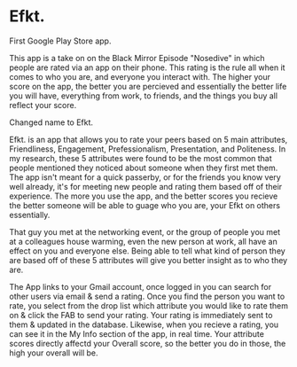 # Efkt.
First Google Play Store app.


This app is a take on on the Black Mirror Episode "Nosedive" in which people are rated via an app on their phone. This rating is the rule all when it comes to who you are, and everyone you interact with. The higher your score on the app, the better you are percieved and essentially the better life you will have, everything from work, to friends, and the things you buy all reflect your score.


Changed name to Efkt.

Efkt. is an app that allows you to rate your peers based on 5 main attributes, Friendliness, Engagement, Prefessionalism, Presentation, and Politeness. In my research, these 5 attributes were found to be the most common that people mentioned they noticed about someone when they first met them. The app isn't meant for a quick passerby, or for the friends you know very well already, it's for meeting new people and rating them based off of their experience. The more you use the app, and the better scores you recieve the better someone will be able to guage who you are, your Efkt on others essentially.

That guy you met at the networking event, or the group of people you met at a colleagues house warming, even the new person at work, all have an effect on you and everyone else. Being able to tell what kind of person they are based off of these 5 attributes will give you better insight as to who they are. 

The App links to your Gmail account, once logged in you can search for other users via email & send a rating. Once you find the person you want to rate, you select from the drop list which attribute you would like to rate them on & click the FAB to send your rating. Your rating is immediately sent to them & updated in the database. Likewise, when you recieve a rating, you can see it in the My Info section of the app, in real time. Your attribute scores directly affectd your Overall score, so the better you do in those, the high your overall will be.




